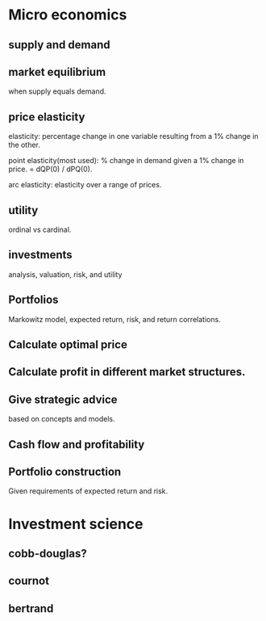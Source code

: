 # Micro economics

## supply and demand

## market equilibrium
when supply equals demand. 

## price elasticity
elasticity: percentage change in one variable resulting from a 1% change in the
other. 

point elasticity(most used): % change in demand given a 1% change in price. =
dQP(0) / dPQ(0).  

arc elasticity: elasticity over a range of prices. 

## utility
ordinal vs cardinal. 


## investments
analysis, valuation, risk, and utility

## Portfolios
Markowitz model, expected return, risk, and return correlations.

## Calculate optimal price

## Calculate profit in different market structures. 

## Give strategic advice
based on concepts and models. 

## Cash flow and profitability

## Portfolio construction
Given requirements of expected return and risk. 

# Investment science 

## cobb-douglas? 

## cournot

## bertrand


